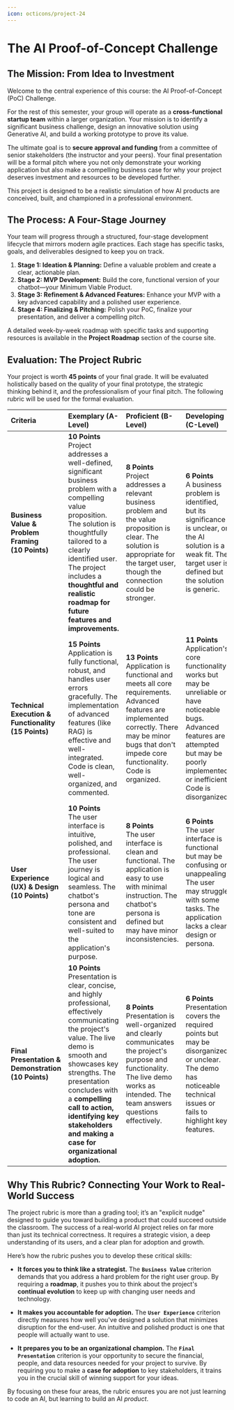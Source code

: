 ```yaml
---
icon: octicons/project-24
---
```


# The AI Proof-of-Concept Challenge

## The Mission: From Idea to Investment

Welcome to the central experience of this course: the AI Proof-of-Concept (PoC) Challenge.

For the rest of this semester, your group will operate as a **cross-functional startup team** within a larger organization. Your mission is to identify a significant business challenge, design an innovative solution using Generative AI, and build a working prototype to prove its value.

The ultimate goal is to **secure approval and funding** from a committee of senior stakeholders (the instructor and your peers). Your final presentation will be a formal pitch where you not only demonstrate your working application but also make a compelling business case for why your project deserves investment and resources to be developed further.

This project is designed to be a realistic simulation of how AI products are conceived, built, and championed in a professional environment.


## The Process: A Four-Stage Journey

Your team will progress through a structured, four-stage development lifecycle that mirrors modern agile practices. Each stage has specific tasks, goals, and deliverables designed to keep you on track.

1.  **Stage 1: Ideation & Planning:** Define a valuable problem and create a clear, actionable plan.
2.  **Stage 2: MVP Development:** Build the core, functional version of your chatbot—your Minimum Viable Product.
3.  **Stage 3: Refinement & Advanced Features:** Enhance your MVP with a key advanced capability and a polished user experience.
4.  **Stage 4: Finalizing & Pitching:** Polish your PoC, finalize your presentation, and deliver a compelling pitch.

A detailed week-by-week roadmap with specific tasks and supporting resources is available in the **Project Roadmap** section of the course site.


## Evaluation: The Project Rubric

Your project is worth **45 points** of your final grade. It will be evaluated holistically based on the quality of your final prototype, the strategic thinking behind it, and the professionalism of your final pitch. The following rubric will be used for the formal evaluation.

| Criteria | Exemplary (A-Level) | Proficient (B-Level) | Developing (C-Level) | Unsatisfactory (D/F-Level) |
| :--- | :--- | :--- | :--- | :--- |
| **Business Value & Problem Framing**<br/>**(10 Points)** | **10 Points**<br/>Project addresses a well-defined, significant business problem with a compelling value proposition. The solution is thoughtfully tailored to a clearly identified user. The project includes a **thoughtful and realistic roadmap for future features and improvements.** | **8 Points**<br/>Project addresses a relevant business problem and the value proposition is clear. The solution is appropriate for the target user, though the connection could be stronger. | **6 Points**<br/>A business problem is identified, but its significance is unclear, or the AI solution is a weak fit. The target user is defined but the solution is generic. | **0-5 Points**<br/>Project lacks a clear business purpose or solves a trivial problem. The value proposition is missing or confusing. |
| **Technical Execution & Functionality**<br/>**(15 Points)** | **15 Points**<br/>Application is fully functional, robust, and handles user errors gracefully. The implementation of advanced features (like RAG) is effective and well-integrated. Code is clean, well-organized, and commented. | **13 Points**<br/>Application is functional and meets all core requirements. Advanced features are implemented correctly. There may be minor bugs that don't impede core functionality. Code is organized. | **11 Points**<br/>Application's core functionality works but may be unreliable or have noticeable bugs. Advanced features are attempted but may be poorly implemented or inefficient. Code is disorganized. | **0-7 Points**<br/>Application is non-functional, crashes frequently, or fails to meet core requirements. Code is difficult to understand or run. |
| **User Experience (UX) & Design**<br/>**(10 Points)** | **10 Points**<br/>The user interface is intuitive, polished, and professional. The user journey is logical and seamless. The chatbot's persona and tone are consistent and well-suited to the application's purpose. | **8 Points**<br/>The user interface is clean and functional. The application is easy to use with minimal instruction. The chatbot's persona is defined but may have minor inconsistencies. | **6 Points**<br/>The user interface is functional but may be confusing or unappealing. The user may struggle with some tasks. The application lacks a clear design or persona. | **0-5 Points**<br/>The user interface is difficult to navigate or non-functional. The user experience is frustrating. No thought was given to design or persona. |
| **Final Presentation & Demonstration**<br/>**(10 Points)** | **10 Points**<br/>Presentation is clear, concise, and highly professional, effectively communicating the project's value. The live demo is smooth and showcases key strengths. The presentation concludes with a **compelling call to action, identifying key stakeholders and making a case for organizational adoption.** | **8 Points**<br/>Presentation is well-organized and clearly communicates the project's purpose and functionality. The live demo works as intended. The team answers questions effectively. | **6 Points**<br/>Presentation covers the required points but may be disorganized or unclear. The demo has noticeable technical issues or fails to highlight key features. | **0-5 Points**<br/>Presentation is unprofessional, poorly prepared, or fails to communicate the project's purpose. The demo is non-functional or not attempted. |


## Why This Rubric? Connecting Your Work to Real-World Success

The project rubric is more than a grading tool; it’s an "explicit nudge" designed to guide you toward building a product that could succeed outside the classroom. The success of a real-world AI project relies on far more than just its technical correctness. It requires a strategic vision, a deep understanding of its users, and a clear plan for adoption and growth.

Here’s how the rubric pushes you to develop these critical skills:

  * **It forces you to think like a strategist.** The **`Business Value`** criterion demands that you address a hard problem for the right user group. By requiring a **roadmap**, it pushes you to think about the project's **continual evolution** to keep up with changing user needs and technology.

  * **It makes you accountable for adoption.** The **`User Experience`** criterion directly measures how well you've designed a solution that minimizes disruption for the end-user. An intuitive and polished product is one that people will actually want to use.

  * **It prepares you to be an organizational champion.** The **`Final Presentation`** criterion is your opportunity to secure the financial, people, and data resources needed for your project to survive. By requiring you to make a **case for adoption** to key stakeholders, it trains you in the crucial skill of winning support for your ideas.

By focusing on these four areas, the rubric ensures you are not just learning to code an AI, but learning to build an AI *product*.